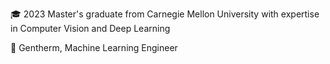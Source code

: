 
🎓 2023 Master's graduate from Carnegie Mellon University with expertise in Computer Vision and Deep Learning

💼 Gentherm, Machine Learning Engineer

